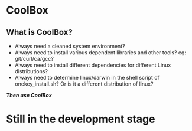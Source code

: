 # CoolBox

## What is CoolBox?

- Always need a cleaned system environment?
- Always need to install various dependent libraries and other tools? eg: git/curl/ca/gcc?
- Always need to install different dependencies for different Linux distributions?
- Always need to determine linux/darwin in the shell script of onekey_install.sh? Or is it a different distribution of linux?

***Then use CoolBox***

# Still in the development stage
